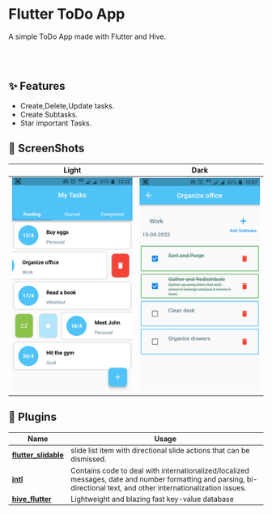 # Flutter ToDo App

A simple ToDo App made with Flutter and Hive.

<br>
<br>

## ✨ Features
- Create,Delete,Update tasks.
- Create Subtasks.
- Star important Tasks.


## 📸 ScreenShots

| Light| Dark|
|------|-------|
|<img src="assets\images\home screen.png" width="400">|<img src="assets\images\task screen.png" width="400">|

## 🔌 Plugins
| Name | Usage |
|------|-------|
|[**flutter_slidable**](https://pub.dev/packages/flutter_slidable)| slide list item with directional slide actions that can be dismissed.|
|[**intl**](https://pub.dev/packages/intl)| Contains code to deal with internationalized/localized messages, date and number formatting and parsing, bi-directional text, and other internationalization issues.|
|[**hive_flutter**](https://pub.dev/packages/hive_flutter)| Lightweight and blazing fast key-value database|
